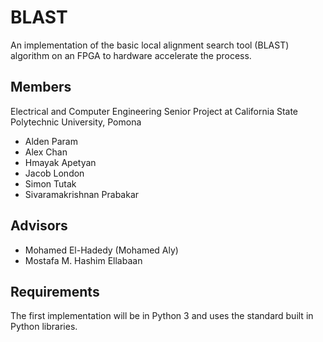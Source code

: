 # BLAST
An implementation of the basic local alignment search tool
(BLAST) algorithm on an FPGA to hardware accelerate the process.

## Members
Electrical and Computer Engineering Senior Project
at California State Polytechnic University, Pomona
- Alden Param
- Alex Chan
- Hmayak Apetyan
- Jacob London
- Simon Tutak
- Sivaramakrishnan Prabakar

## Advisors
- Mohamed El-Hadedy (Mohamed Aly)
- Mostafa M. Hashim Ellabaan

## Requirements
The first implementation will be in Python 3 and uses the
standard built in Python libraries.

